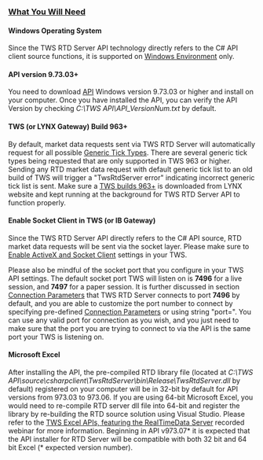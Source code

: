 ### [What You Will Need](https://lynxbroker.github.io/#/RTD_Server_for_Excel?id=what-you-will-need)

#### Windows Operating System

Since the TWS RTD Server API technology directly refers to the C# API client source functions, it is supported on [Windows Environment](https://lynxbroker.github.io/#/SystemRequirements) only.

#### API version 9.73.03+

You need to download [API](https://lynxbroker.github.io/#/API_versions) Windows version 9.73.03 or higher and install on your computer. Once you have installed the API, you can verify the API Version by checking *C:\TWS API\API_VersionNum.txt* by default.

#### TWS (or LYNX Gateway) Build 963+

By default, market data requests sent via TWS RTD Server will automatically request for all possible [Generic Tick Types](https://lynxbroker.github.io/#/RTD_Simple_Syntax?id=generic-tick-types). There are several generic tick types being requested that are only supported in TWS 963 or higher. Sending any RTD market data request with default generic tick list to an old build of TWS will trigger a "TwsRtdServer error" indicating incorrect generic tick list is sent. Make sure a [TWS builds 963+](https://www.lynx.nl/service/handelsplatform/installeren/) is downloaded from LYNX website and kept running at the background for TWS RTD Server API to function properly.

#### Enable Socket Client in TWS (or IB Gateway)

Since the TWS RTD Server API directly refers to the C# API source, RTD market data requests will be sent via the socket layer. Please make sure to [Enable ActiveX and Socket Client](https://lynxbroker.github.io/#/initial_setup?id=enable-api-connections-) settings in your TWS.

Please also be mindful of the socket port that you configure in your TWS API settings. The default socket port TWS will listen on is **7496** for a live session, and **7497** for a paper session. It is further discussed in section [Connection Parameters](https://lynxbroker.github.io/#/RTD_Simple_Syntax?id=rtd_simple_syntax_conn) that TWS RTD Server connects to port **7496** by default, and you are able to customize the port number to connect by specifying pre-defined [Connection Parameters](https://lynxbroker.github.io/#/RTD_Simple_Syntax?id=rtd_simple_syntax_conn) or using string "port=". You can use any valid port for connection as you wish, and you just need to make sure that the port you are trying to connect to via the API is the same port your TWS is listening on.

#### Microsoft Excel

After installing the API, the pre-compiled RTD library file (located at *C:\TWS API\source\csharpclient\TwsRtdServer\bin\Release\TwsRtdServer.dll* by default) registered on your computer will be in 32-bit by default for API versions from 973.03 to 973.06. If you are using 64-bit Microsoft Excel, you would need to re-compile RTD server dll file into 64-bit and register the library by re-building the RTD source solution using Visual Studio. Please refer to the [TWS Excel APIs, featuring the RealTimeData Server](https://attendee.gotowebinar.com/register/7412660386944689921) recorded webinar for more information. Beginning in API v973.07* it is expected that the API installer for RTD Server will be compatible with both 32 bit and 64 bit Excel (* expected version number).